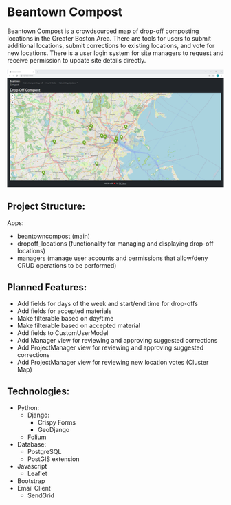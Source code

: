 # Beantown Compost

Beantown Compost is a crowdsourced map of drop-off composting locations in the Greater Boston Area. 
There are tools for users to submit additional locations, submit corrections to existing locations, and vote for new locations. There is a user login system for site managers to request and receive permission to update site details directly.

![Beantown Compost](https://raw.githubusercontent.com/tal-z/BeantownCompost/master/BeantownCompost.PNG)

## Project Structure:

Apps:
  - beantowncompost (main)
  - dropoff_locations (functionality for managing and displaying drop-off locations)
  - managers (manage user accounts and permissions that allow/deny CRUD operations to be performed)

## Planned Features:
  - Add fields for days of the week and start/end time for drop-offs
  - Add fields for accepted materials
  - Make filterable based on day/time
  - Make filterable based on accepted material
  - Add fields to CustomUserModel
  - Add Manager view for reviewing and approving suggested corrections
  - Add ProjectManager view for reviewing and approving suggested corrections
  - Add ProjectManager view for reviewing new location votes (Cluster Map)


## Technologies:
  - Python:
    - Django:
      - Crispy Forms
      - GeoDjango
    - Folium
  - Database:
    - PostgreSQL
    - PostGIS extension
  - Javascript
    - Leaflet
  - Bootstrap
  - Email Client
    - SendGrid
   
